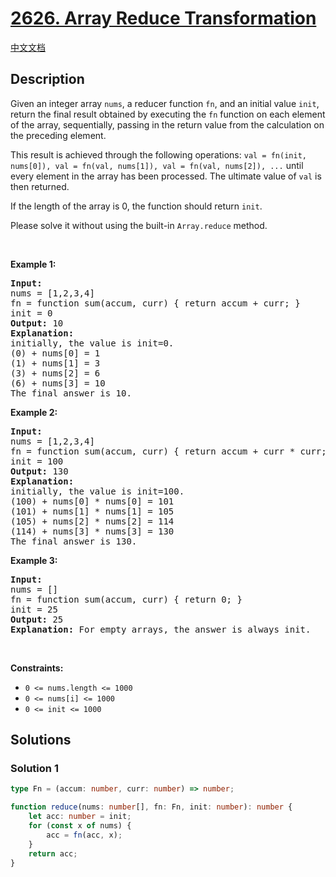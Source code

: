# [2626. Array Reduce Transformation](https://leetcode.com/problems/array-reduce-transformation)

[中文文档](/solution/2600-2699/2626.Array%20Reduce%20Transformation/README.md)

## Description

<p>Given an integer array <code>nums</code>, a reducer function <code>fn</code>, and an initial value <code>init</code>, return the final result obtained by executing the <code>fn</code> function on each element of the array, sequentially, passing in the return value from the calculation on the preceding element.</p>

<p>This result is achieved through the following operations: <code>val = fn(init, nums[0]), val = fn(val, nums[1]), val = fn(val, nums[2]), ...</code> until every element in the array has been processed. The ultimate value of <code>val</code> is then returned.</p>

<p>If the length of the array is 0, the function should return <code>init</code>.</p>

<p>Please solve it without using the built-in <code>Array.reduce</code> method.</p>

<p>&nbsp;</p>
<p><strong class="example">Example 1:</strong></p>

<pre>
<strong>Input:</strong> 
nums = [1,2,3,4]
fn = function sum(accum, curr) { return accum + curr; }
init = 0
<strong>Output:</strong> 10
<strong>Explanation:</strong>
initially, the value is init=0.
(0) + nums[0] = 1
(1) + nums[1] = 3
(3) + nums[2] = 6
(6) + nums[3] = 10
The final answer is 10.
</pre>

<p><strong class="example">Example 2:</strong></p>

<pre>
<strong>Input:</strong> 
nums = [1,2,3,4]
fn = function sum(accum, curr) { return accum + curr * curr; }
init = 100
<strong>Output:</strong> 130
<strong>Explanation:</strong>
initially, the value is init=100.
(100) + nums[0] * nums[0] = 101
(101) + nums[1] * nums[1] = 105
(105) + nums[2] * nums[2] = 114
(114) + nums[3] * nums[3] = 130
The final answer is 130.
</pre>

<p><strong class="example">Example 3:</strong></p>

<pre>
<strong>Input:</strong> 
nums = []
fn = function sum(accum, curr) { return 0; }
init = 25
<strong>Output:</strong> 25
<strong>Explanation:</strong> For empty arrays, the answer is always init.
</pre>

<p>&nbsp;</p>
<p><strong>Constraints:</strong></p>

<ul>
	<li><code>0 &lt;= nums.length &lt;= 1000</code></li>
	<li><code>0 &lt;= nums[i] &lt;= 1000</code></li>
	<li><code>0 &lt;= init &lt;= 1000</code></li>
</ul>

## Solutions

### Solution 1

<!-- tabs:start -->

```ts
type Fn = (accum: number, curr: number) => number;

function reduce(nums: number[], fn: Fn, init: number): number {
    let acc: number = init;
    for (const x of nums) {
        acc = fn(acc, x);
    }
    return acc;
}
```

<!-- tabs:end -->

<!-- end -->
